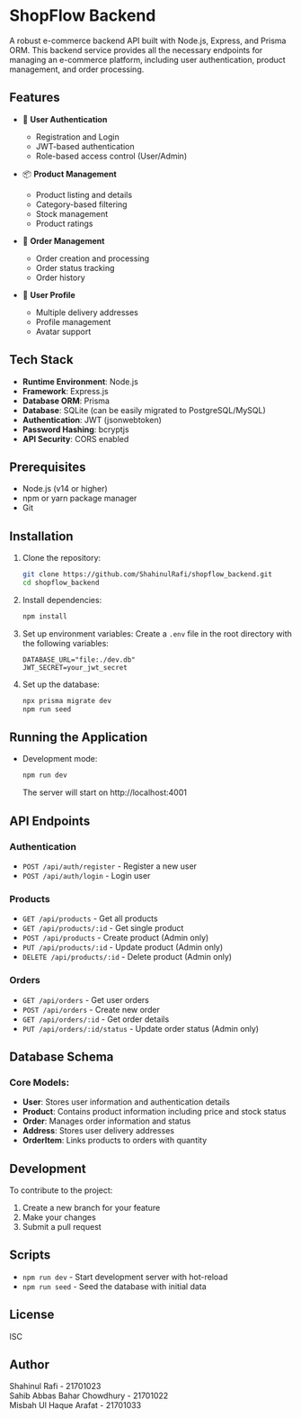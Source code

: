 # ShopFlow Backend

A robust e-commerce backend API built with Node.js, Express, and Prisma ORM. This backend service provides all the necessary endpoints for managing an e-commerce platform, including user authentication, product management, and order processing.

## Features

- 🔐 **User Authentication**
  - Registration and Login
  - JWT-based authentication
  - Role-based access control (User/Admin)

- 📦 **Product Management**
  - Product listing and details
  - Category-based filtering
  - Stock management
  - Product ratings

- 🛒 **Order Management**
  - Order creation and processing
  - Order status tracking
  - Order history

- 👤 **User Profile**
  - Multiple delivery addresses
  - Profile management
  - Avatar support

## Tech Stack

- **Runtime Environment**: Node.js
- **Framework**: Express.js
- **Database ORM**: Prisma
- **Database**: SQLite (can be easily migrated to PostgreSQL/MySQL)
- **Authentication**: JWT (jsonwebtoken)
- **Password Hashing**: bcryptjs
- **API Security**: CORS enabled

## Prerequisites

- Node.js (v14 or higher)
- npm or yarn package manager
- Git

## Installation

1. Clone the repository:
   ```bash
   git clone https://github.com/ShahinulRafi/shopflow_backend.git
   cd shopflow_backend
   ```

2. Install dependencies:
   ```bash
   npm install
   ```

3. Set up environment variables:
   Create a `.env` file in the root directory with the following variables:
   ```env
   DATABASE_URL="file:./dev.db"
   JWT_SECRET=your_jwt_secret
   ```

4. Set up the database:
   ```bash
   npx prisma migrate dev
   npm run seed
   ```

## Running the Application

- Development mode:
  ```bash
  npm run dev
  ```
  The server will start on http://localhost:4001

## API Endpoints

### Authentication
- `POST /api/auth/register` - Register a new user
- `POST /api/auth/login` - Login user

### Products
- `GET /api/products` - Get all products
- `GET /api/products/:id` - Get single product
- `POST /api/products` - Create product (Admin only)
- `PUT /api/products/:id` - Update product (Admin only)
- `DELETE /api/products/:id` - Delete product (Admin only)

### Orders
- `GET /api/orders` - Get user orders
- `POST /api/orders` - Create new order
- `GET /api/orders/:id` - Get order details
- `PUT /api/orders/:id/status` - Update order status (Admin only)

## Database Schema

### Core Models:
- **User**: Stores user information and authentication details
- **Product**: Contains product information including price and stock status
- **Order**: Manages order information and status
- **Address**: Stores user delivery addresses
- **OrderItem**: Links products to orders with quantity

## Development

To contribute to the project:

1. Create a new branch for your feature
2. Make your changes
3. Submit a pull request

## Scripts

- `npm run dev` - Start development server with hot-reload
- `npm run seed` - Seed the database with initial data

## License

ISC

## Author

Shahinul Rafi - 21701023 \
Sahib Abbas Bahar Chowdhury - 21701022 \
Misbah Ul Haque Arafat - 21701033
